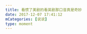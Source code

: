 ```yaml
---
title: 看惯了美剧的看英剧那口音真是奇妙
date: 2017-12-07 17:41:12
mCategories: [说说]
type: moment
---
```


<div id="pics-20171207174112"></div>

<script>
var data = [
    {"link": "2017-12-07_000000.jpeg", "type": "shuoshuo"}
];
picsRender(data, "pics-20171207174112");
</script>
